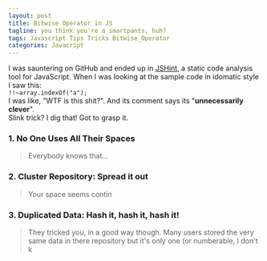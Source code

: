 ```yaml
---
layout: post
title: Bitwise Operator in JS
tagline: you think you're a smartpants, huh?
tags: Javascript Tips Tricks Bitwise_Operator
categories: Javacript
---
```


I was sauntering on GitHub and ended up in [JSHint](https://github.com/rwaldron/idiomatic.js/), a static code analysis tool for JavaScript. When I was looking at the sample code in idomatic style I saw this:     
`!!~array.indexOf("a");`    
I was like, "WTF is this shit?". And its comment says its "__unnecessarily clever__".    
Slink trick? I dig that! Got to grasp it.    

### 1. No One Uses All Their Spaces    
> Everybody knows that...
   
### 2. Cluster Repository: Spread it out      
> Your space seems contin
   
### 3. Duplicated Data: Hash it, hash it, hash it!      
> They tricked you, in a good way though. Many users stored the very same data in there repository but it's only one (or numberable, I don't k
